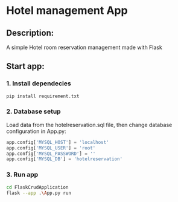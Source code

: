 # Hotel management App
## Description:
A simple Hotel room reservation management made with Flask

## Start app:
### 1. Install dependecies
```bash
pip install requirement.txt
```

### 2. Database setup
Load data from the hotelreservation.sql file, then change database configuration in App.py:
```python
app.config['MYSQL_HOST'] = 'localhost'
app.config['MYSQL_USER'] = 'root'
app.config['MYSQL_PASSWORD'] = ''
app.config['MYSQL_DB'] = 'hotelreservation'
```

### 3. Run app
```bash
cd FlaskCrudApplication
flask --app .\App.py run
```